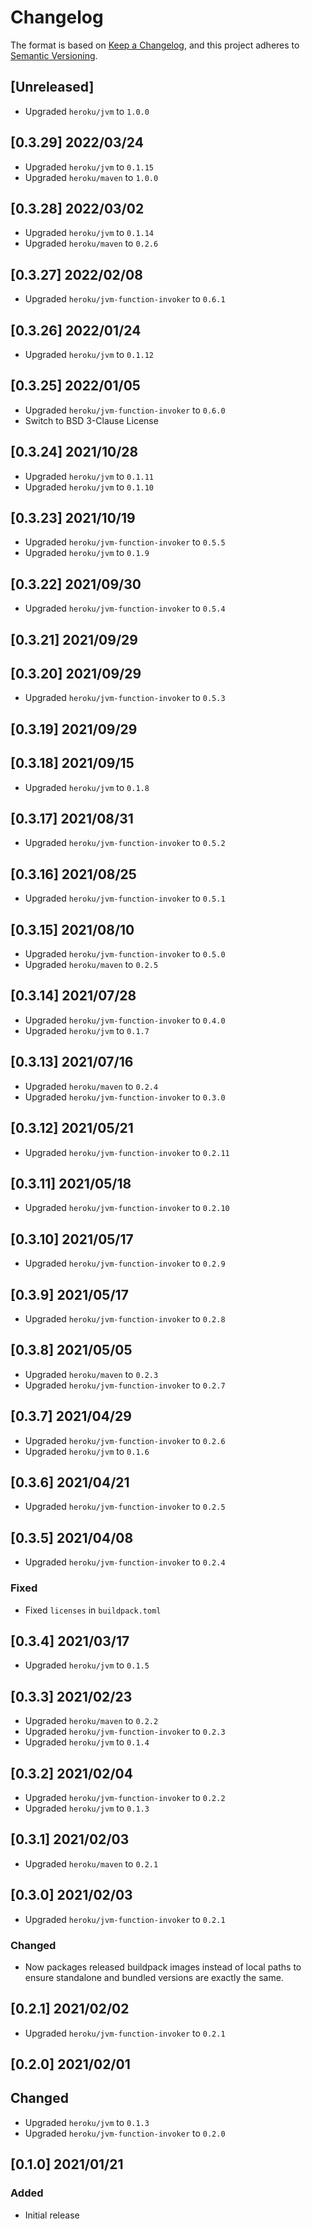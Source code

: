 # Changelog
The format is based on [Keep a Changelog](https://keepachangelog.com/en/1.0.0/),
and this project adheres to [Semantic Versioning](https://semver.org/spec/v2.0.0.html).

## [Unreleased]
* Upgraded `heroku/jvm` to `1.0.0`

## [0.3.29] 2022/03/24
* Upgraded `heroku/jvm` to `0.1.15`
* Upgraded `heroku/maven` to `1.0.0`

## [0.3.28] 2022/03/02
* Upgraded `heroku/jvm` to `0.1.14`
* Upgraded `heroku/maven` to `0.2.6`

## [0.3.27] 2022/02/08
* Upgraded `heroku/jvm-function-invoker` to `0.6.1`

## [0.3.26] 2022/01/24
* Upgraded `heroku/jvm` to `0.1.12`

## [0.3.25] 2022/01/05
* Upgraded `heroku/jvm-function-invoker` to `0.6.0`
* Switch to BSD 3-Clause License

## [0.3.24] 2021/10/28
* Upgraded `heroku/jvm` to `0.1.11`
* Upgraded `heroku/jvm` to `0.1.10`

## [0.3.23] 2021/10/19
* Upgraded `heroku/jvm-function-invoker` to `0.5.5`
* Upgraded `heroku/jvm` to `0.1.9`


## [0.3.22] 2021/09/30
* Upgraded `heroku/jvm-function-invoker` to `0.5.4`

## [0.3.21] 2021/09/29

## [0.3.20] 2021/09/29
* Upgraded `heroku/jvm-function-invoker` to `0.5.3`

## [0.3.19] 2021/09/29

## [0.3.18] 2021/09/15
* Upgraded `heroku/jvm` to `0.1.8`

## [0.3.17] 2021/08/31
* Upgraded `heroku/jvm-function-invoker` to `0.5.2`

## [0.3.16] 2021/08/25
* Upgraded `heroku/jvm-function-invoker` to `0.5.1`

## [0.3.15] 2021/08/10
* Upgraded `heroku/jvm-function-invoker` to `0.5.0`
* Upgraded `heroku/maven` to `0.2.5`

## [0.3.14] 2021/07/28
* Upgraded `heroku/jvm-function-invoker` to `0.4.0`
* Upgraded `heroku/jvm` to `0.1.7`

## [0.3.13] 2021/07/16
* Upgraded `heroku/maven` to `0.2.4`
* Upgraded `heroku/jvm-function-invoker` to `0.3.0`

## [0.3.12] 2021/05/21
* Upgraded `heroku/jvm-function-invoker` to `0.2.11`

## [0.3.11] 2021/05/18
* Upgraded `heroku/jvm-function-invoker` to `0.2.10`

## [0.3.10] 2021/05/17
* Upgraded `heroku/jvm-function-invoker` to `0.2.9`

## [0.3.9] 2021/05/17
* Upgraded `heroku/jvm-function-invoker` to `0.2.8`

## [0.3.8] 2021/05/05
* Upgraded `heroku/maven` to `0.2.3`
* Upgraded `heroku/jvm-function-invoker` to `0.2.7`

## [0.3.7] 2021/04/29
* Upgraded `heroku/jvm-function-invoker` to `0.2.6`
* Upgraded `heroku/jvm` to `0.1.6`

## [0.3.6] 2021/04/21
* Upgraded `heroku/jvm-function-invoker` to `0.2.5`

## [0.3.5] 2021/04/08
* Upgraded `heroku/jvm-function-invoker` to `0.2.4`
### Fixed
* Fixed `licenses` in `buildpack.toml`

## [0.3.4] 2021/03/17
* Upgraded `heroku/jvm` to `0.1.5`

## [0.3.3] 2021/02/23
* Upgraded `heroku/maven` to `0.2.2`
* Upgraded `heroku/jvm-function-invoker` to `0.2.3`
* Upgraded `heroku/jvm` to `0.1.4`

## [0.3.2] 2021/02/04
* Upgraded `heroku/jvm-function-invoker` to `0.2.2`
* Upgraded `heroku/jvm` to `0.1.3`

## [0.3.1] 2021/02/03
* Upgraded `heroku/maven` to `0.2.1`

## [0.3.0] 2021/02/03
* Upgraded `heroku/jvm-function-invoker` to `0.2.1`
### Changed
* Now packages released buildpack images instead of local paths to ensure standalone and bundled
  versions are exactly the same.

## [0.2.1] 2021/02/02
* Upgraded `heroku/jvm-function-invoker` to `0.2.1`

## [0.2.0] 2021/02/01
## Changed
* Upgraded `heroku/jvm` to `0.1.3`
* Upgraded `heroku/jvm-function-invoker` to `0.2.0`

## [0.1.0] 2021/01/21
### Added
* Initial release
